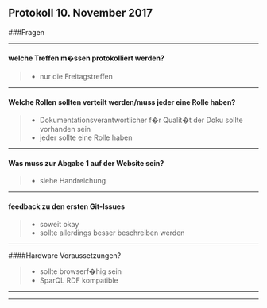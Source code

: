 **Protokoll 10. November 2017**
-------------------------------


###Fragen


------------------------
#### welche Treffen m�ssen protokolliert werden?
> * nur die Freitagstreffen

-------------------------
#### Welche Rollen sollten verteilt werden/muss jeder eine Rolle haben?
> * Dokumentationsverantwortlicher f�r Qualit�t der Doku sollte vorhanden sein
> * jeder sollte eine Rolle haben

----------------------------
#### Was muss zur Abgabe 1 auf der Website sein?
> * siehe Handreichung

-------------------
#### feedback zu den ersten Git-Issues
> * soweit okay
> * sollte allerdings besser beschreiben werden

--------------------
####Hardware Voraussetzungen?
> * sollte browserf�hig sein
> * SparQL RDF kompatible

-------------------

---------------
